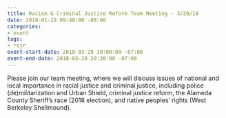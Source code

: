 ```yaml
---
title: Racism & Criminal Justice Reform Team Meeting - 3/29/18
date: 2018-01-29 09:48:00 -08:00
categories:
- event
tags:
- rcjr
event-start-date: 2018-03-29 19:00:00 -07:00
event-end-date: 2018-03-29 20:30:00 -07:00
---
```


Please join our team meeting, where we will discuss issues of national and local importance in racial justice and criminal justice, including police (de)militarization and Urban Shield, criminal justice reform, the Alameda County Sheriff’s race (2018 election), and native peoples’ rights (West Berkeley Shellmound).